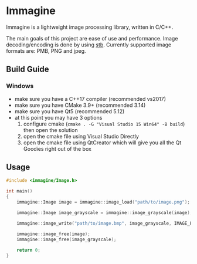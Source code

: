 # Immagine
Immagine is a lightweight image processing library, written in C/C++.

The main goals of this project are ease of use and performance. Image decoding/encoding is done by using [stb](https://github.com/nothings/stb). Currently supported image formats are: PMB, PNG and jpeg.

## Build Guide
### Windows
- make sure you have a C++17 compiler (recommended vs2017)
- make sure you have CMake 3.9+ (recommended 3.14)
- make sure you have Qt5 (recommended 5.12)
- at this point you may have 3 options
	1. configure cmake (`cmake . -G "Visual Studio 15 Win64" -B build`) then open the solution
	2. open the cmake file using Visual Studio Directly
	3. open the cmake file using QtCreator which will give you all the Qt Goodies right out of the box
	
## Usage
```cpp
#include <immagine/Image.h>

int main()
{
    immagine::Image image = immagine::image_load("path/to/image.png");

    immagine::Image image_grayscale = immagine::image_grayscale(image);

    immagine::image_write("path/to/image.bmp", image_grayscale, IMAGE_FORMAT::BMP);

    immagine::image_free(image);
    immagine::image_free(image_grayscale);
	
    return 0;
}
```	
